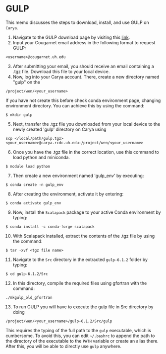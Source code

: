 # GULP

This memo discusses the steps to download, install, and use GULP on `Carya`.

1. Navigate to the GULP download page by visiting this [link](https://gulp.curtin.edu.au/download.html).
2. Input your Cougarnet email address in the following format to request GULP:

```
<username>@cougarnet.uh.edu
```

3. After submitting your email, you should receive an email containing a .tgz file. Download this file to your local device.
4. Now, log into your Carya account. There, create a new directory named "gulp" on the

```
/project/wen/<your_username>
```

If you have not create this before check conda environment page, changing environment directory. You can achieve this by using the command:

```
$ mkdir gulp
```

5. Next, transfer the .tgz file you downloaded from your local device to the newly created 'gulp' directory on Carya using

```
scp </local/path/gulp.tgz> <your_username>@carya.rcdc.uh.edu:/project/wen/<your_username>
```

6. Once you have the .tgz file in the correct location, use this command to load python and miniconda.

```
$ module load python
```

7. Then create a new environment named 'gulp_env' by executing:

```
$ conda create -n gulp_env
```

8. After creating the environment, activate it by entering:

```
$ conda activate gulp_env
```

9. Now, install the `Scalapack` package to your active Conda environment by typing:

```
$ conda install -c conda-forge scalapack
```

10. With Scalapack installed, extract the contents of the .tgz file by using the command:

```
$ tar -xvf <tgz file name>
```

11. Navigate to the `Src` directory in the extracted `gulp-6.1.2` folder by typing:

```
$ cd gulp-6.1.2/Src
```

12. In this directory, compile the required files using gfortran with the command:

```
./mkgulp_old_gfortran
```

13. To run GULP you will have to execute the gulp file in Src directory by doing

```
/project/wen/<your_username>/gulp-6.1.2/Src/gulp
```

This requires the typing of the full path to the `gulp` executable, which is
cumbersome. To avoid this, you can edit `~/.bashrc` to append the path to the
directory of the executable to the `PATH` variable or create an alias there.
After this, you will be able to directly use `gulp` anywhere.
